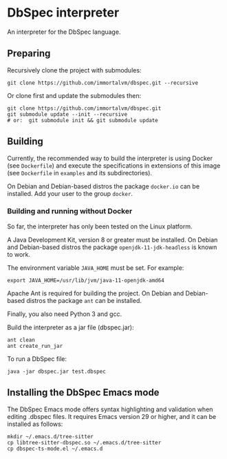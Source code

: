 # DbSpec interpreter

An interpreter for the DbSpec language.

## Preparing

Recursively clone the project with submodules:

```shell
git clone https://github.com/immortalvm/dbspec.git --recursive
```

Or clone first and update the submodules then:

```shell
git clone https://github.com/immortalvm/dbspec.git
git submodule update --init --recursive
# or:  git submodule init && git submodule update
```

## Building

Currently, the recommended way to build the interpreter is using Docker (see ```Dockerfile```)
and execute the specifications in extensions of this image (see ```Dockerfile``` in ```examples``` and its subdirectories).

On Debian and Debian-based distros the package ```docker.io``` can be installed.
Add your user to the group ```docker```.


### Building and running without Docker

So far, the interpreter has only been tested on the Linux platform.

A Java Development Kit, version 8 or greater must be installed.
On Debian and Debian-based distros the package ```openjdk-11-jdk-headless``` is known to work.

The environment variable ```JAVA_HOME``` must be set.
For example:

```shell
export JAVA_HOME=/usr/lib/jvm/java-11-openjdk-amd64
```

Apache Ant is required for building the project.
On Debian and Debian-based distros the package ```ant``` can be installed.

Finally, you also need Python 3 and gcc.

Build the interpreter as a jar file (dbspec.jar):

```shell
ant clean
ant create_run_jar
```

To run a DbSpec file:

```shell
java -jar dbspec.jar test.dbspec
```


## Installing the DbSpec Emacs mode

The DbSpec Emacs mode offers syntax highlighting and validation when editing .dbspec files.
It requires Emacs version 29 or higher, and it can be installed as follows:

```shell
mkdir ~/.emacs.d/tree-sitter
cp libtree-sitter-dbspec.so ~/.emacs.d/tree-sitter
cp dbspec-ts-mode.el ~/.emacs.d
```
